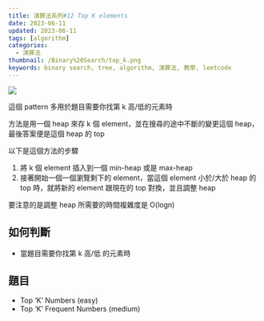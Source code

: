 ```yaml
---
title: 演算法系列#12 Top K elements
date: 2023-06-11
updated: 2023-06-11
tags: [algorithm]
categories:
  - 演算法
thumbnail: /Binary%20Search/top_k.png
keywords: binary search, tree, algorithm, 演算法, 教學, leetcode
---
```


![](/blog/assets/top_k.png)

<!-- more -->

這個 pattern 多用於題目需要你找第 k 高/低的元素時

方法是用一個 heap 來存 k 個 element，並在搜尋的途中不斷的變更這個 heap，最後答案便是這個 heap 的 top

以下是這個方法的步驟

1. 將 k 個 element 插入到一個 min-heap 或是 max-heap
2. 接著開始一個一個瀏覽剩下的 element，當這個 element 小於/大於 heap 的 top 時，就將新的 element 跟現在的 top 對換，並且調整 heap

要注意的是調整 heap 所需要的時間複雜度是 O(logn)

## 如何判斷

- 當題目需要你找第 k 高/低 的元素時

## 題目

- Top ‘K’ Numbers (easy)
- Top ‘K’ Frequent Numbers (medium)
